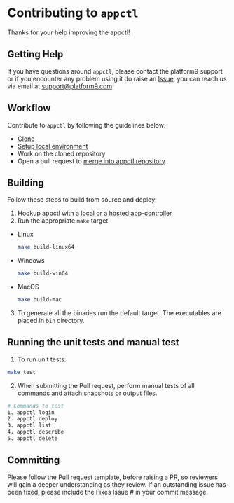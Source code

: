 # Contributing to `appctl` #

Thanks for your help improving the appctl!

## Getting Help ##

If you have questions around `appctl`, please contact the platform9 support or if you encounter any problem using it do raise an [Issue](https://github.com/platform9/appctl/issues), you can reach us via email at [support@platform9.com](support@platform9.com).


## Workflow ##

Contribute to `appctl` by following the guidelines below:
- [Clone](https://github.com/platform9/appctl.git)
- [Setup local environment](https://github.com/platform9/appctl#building-appctl-locally) 
- Work on the cloned repository
- Open a pull request to [merge into appctl repository](https://docs.github.com/en/pull-requests/collaborating-with-pull-requests/proposing-changes-to-your-work-with-pull-requests/creating-a-pull-request)


## Building ## 

Follow these steps to build from source and deploy:

1. Hookup appctl with a [local or a hosted app-controller](https://github.com/platform9/app-controller#readme)
2. Run the appropriate `make` target
- Linux

  ```sh
  make build-linux64
  ```
- Windows
  ```sh
  make build-win64
  ```
- MacOS
  ```sh
  make build-mac
  ```
3. To generate all the binaries run the default target. The executables are placed in `bin` directory.


## Running the unit tests and manual test ##
1. To run unit tests:
```sh
make test
```
2. When submitting the Pull request, perform manual tests of all commands and attach snapshots or output files.
```sh
# Commands to test
1. appctl login
2. appctl deploy
3. appctl list
4. appctl describe 
5. appctl delete
```

## Committing ###

Please follow the Pull request template, before raising a PR, so reviewers will gain a deeper understanding as they review. If an outstanding issue has been fixed, please include the Fixes Issue # in your commit message.
